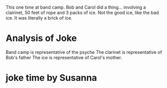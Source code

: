 This one time at band camp.  Bob and Carol did a thing... involving a clairinet, 50 feet of rope and 3 packs of ice.  Not the good ice, like the bad ice.  It was literally a brick of ice.


# Analysis of Joke
Band camp is representative of the psyche
The clarinet is representative of Bob's father
The ice is representative of Carol's mother. 


# joke time by Susanna

